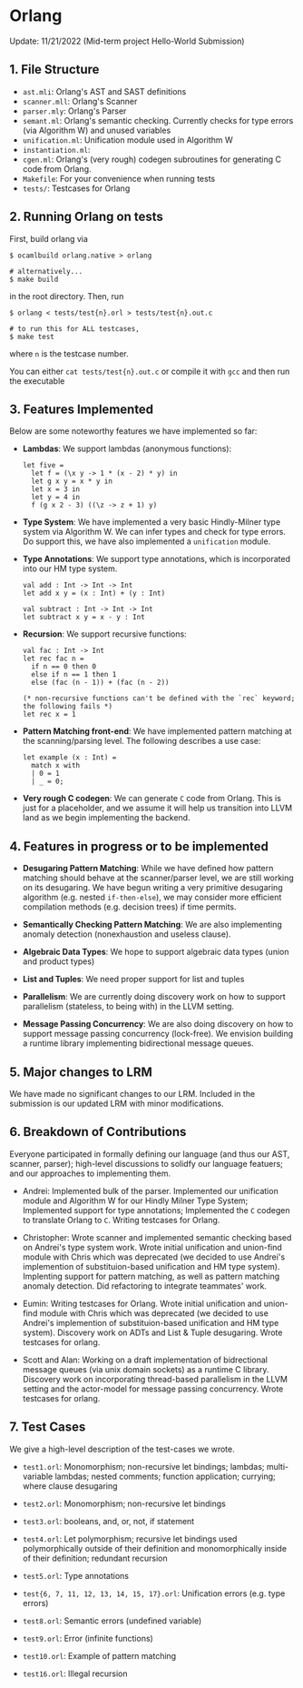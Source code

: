 # Orlang

Update: 11/21/2022 (Mid-term project Hello-World Submission)

## 1. File Structure
- `ast.mli`: Orlang's AST and SAST definitions
- `scanner.mll`: Orlang's Scanner
- `parser.mly`: Orlang's Parser
- `semant.ml`: Orlang's semantic checking. Currently checks for type errors (via Algorithm W) and unused variables
- `unification.ml`: Unification module used in Algorithm W
- `instantiation.ml`: 
- `cgen.ml`: Orlang's (very rough) codegen subroutines for generating C code from Orlang.
- `Makefile`: For your convenience when running tests
- `tests/`: Testcases for Orlang

## 2. Running Orlang on tests
First, build orlang via
```
$ ocamlbuild orlang.native > orlang

# alternatively...
$ make build
```
in the root directory. Then, run
```
$ orlang < tests/test{n}.orl > tests/test{n}.out.c

# to run this for ALL testcases,
$ make test
```
where `n` is the testcase number.

You can either `cat tests/test{n}.out.c` or compile it with `gcc` and then run the executable

## 3. Features Implemented
Below are some noteworthy features we have implemented so far:
- **Lambdas**: We support lambdas (anonymous functions):
  ```
  let five =
    let f = (\x y -> 1 * (x - 2) * y) in 
    let g x y = x * y in
    let x = 3 in
    let y = 4 in
    f (g x 2 - 3) ((\z -> z + 1) y)
  ```

- **Type System**: We have implemented a very basic Hindly-Milner type system via Algorithm W. We can infer
  types and check for type errors. Do support this, we have also implemented a `unification` module.

- **Type Annotations**: We support type annotations, which is incorporated into our HM type system.
  ```
  val add : Int -> Int -> Int
  let add x y = (x : Int) + (y : Int)

  val subtract : Int -> Int -> Int
  let subtract x y = x - y : Int
  ```

- **Recursion**: We support recursive functions:
  ```
  val fac : Int -> Int
  let rec fac n = 
    if n == 0 then 0
    else if n == 1 then 1
    else (fac (n - 1)) + (fac (n - 2))

  (* non-recursive functions can't be defined with the `rec` keyword; the following fails *)
  let rec x = 1
  ```

- **Pattern Matching front-end**: We have implemented pattern matching at the scanning/parsing level. The following describes a
  use case:
  ```
  let example (x : Int) =
    match x with
    | 0 = 1
    | _ = 0;
  ```

- **Very rough C codegen**: We can generate `C` code from Orlang. This is just for a placeholder, and we assume
it will help us transition into LLVM land as we begin implementing the backend.


## 4. Features in progress or to be implemented
- **Desugaring Pattern Matching**: While we have defined how pattern matching
should behave at the scanner/parser level, we are still working on its desugaring. We have begun writing
a very primitive desugaring algorithm (e.g. nested `if-then-else`), we may consider more efficient
compilation methods (e.g. decision trees) if time permits. 

- **Semantically Checking Pattern Matching**: We are also implementing anomaly detection (nonexhaustion and useless clause).

- **Algebraic Data Types**: We hope to support algebraic data types (union and product types) 

- **List and Tuples**: We need proper support for list and tuples

- **Parallelism**: We are currently doing discovery work on how to support parallelism (stateless, to being with)
in the LLVM setting.

- **Message Passing Concurrency**: We are also doing discovery on how to support message passing concurrency (lock-free).
We envision building a runtime library implementing bidirectional message queues.

## 5. Major changes to LRM
We have made no significant changes to our LRM. Included in the submission is our updated LRM with minor modifications.

## 6. Breakdown of Contributions
Everyone participated in formally defining our language (and thus our AST, scanner, parser); high-level discussions to solidfy our language featuers; and our approaches to implementing them. 

- Andrei: Implemented bulk of the parser. Implemented our unification module and Algorithm W for our Hindly Milner Type System; Implemented support for type annotations; Implemented the `C` codegen to translate Orlang to `C`. Writing testcases for Orlang. 

- Christopher: Wrote scanner and implemented semantic checking based on Andrei's type system work. Wrote initial unification and union-find module with Chris which was deprecated (we decided to use Andrei's implemention of substituion-based unification and HM type system). Implenting support for pattern matching, as well as pattern matching anomaly detection. Did refactoring to integrate teammates' work.

- Eumin: Writing testcases for Orlang. Wrote initial unification and union-find module with Chris which was deprecated (we decided to use Andrei's implemention of substituion-based unification and HM type system). Discovery work on ADTs and List & Tuple desugaring. Wrote testcases for orlang. 

- Scott and Alan: Working on a draft implementation of bidrectional message queues (via unix domain sockets) as a runtime C library. Discovery work on incorporating thread-based parallelism in the LLVM setting and the actor-model for message passing concurrency. Wrote testcases for orlang. 

## 7. Test Cases
We give a high-level description of the test-cases we wrote.
- `test1.orl`: Monomorphism; non-recursive let bindings; lambdas; multi-variable lambdas; nested comments; function application; currying; where clause desugaring

- `test2.orl`: Monomorphism; non-recursive let bindings

- `test3.orl`: booleans, and, or, not, if statement 

- `test4.orl`: Let polymorphism; recursive let bindings used polymorphically outside of their definition and monomorphically inside of their definition; redundant recursion

- `test5.orl`: Type annotations

- `test{6, 7, 11, 12, 13, 14, 15, 17}.orl`: Unification errors (e.g. type errors)

- `test8.orl`: Semantic errors (undefined variable)

- `test9.orl`: Error (infinite functions)

- `test10.orl`: Example of pattern matching

- `test16.orl`: Illegal recursion

